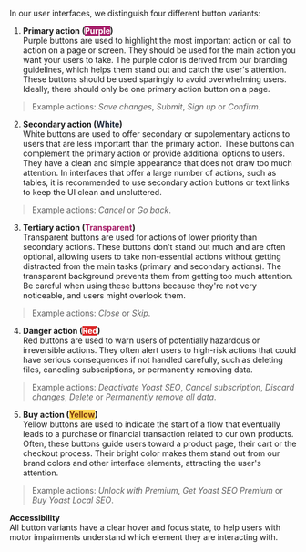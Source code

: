 In our user interfaces, we distinguish four different button variants:

1. **Primary action (<mark style="background-color: #a61e69;"><font color="white">Purple</font></mark>)**<br>
  Purple buttons are used to highlight the most important action or call to action on a page or screen. They should be used for the main action you want your users to take. The purple color is derived from our branding guidelines, which helps them stand out and catch the user's attention. These buttons should be used sparingly to avoid overwhelming users. Ideally, there should only be one primary action button on a page.

  > Example actions: *Save changes*, *Submit*, *Sign up* or *Confirm*.

2. **Secondary action (<mark style="background-color: white;"><font color="#1e293b">White</font></mark>)**<br>
  White buttons are used to offer secondary or supplementary actions to users that are less important than the primary action. These buttons can complement the primary action or provide additional options to users. They have a clean and simple appearance that does not draw too much attention. In interfaces that offer a large number of actions, such as tables, it is recommended to use secondary action buttons or text links to keep the UI clean and uncluttered.

  > Example actions: *Cancel* or *Go back*.

3. **Tertiary action (<mark style="background-color: transparent;"><font color="#a61e69">Transparent</font></mark>)**<br>
  Transparent buttons are used for actions of lower priority than secondary actions. These buttons don't stand out much and are often optional, allowing users to take non-essential actions without getting distracted from the main tasks (primary and secondary actions). The transparent background prevents them from getting too much attention. Be careful when using these buttons because they're not very noticeable, and users might overlook them.

  > Example actions: *Close* or *Skip*.

4. **Danger action (<mark style="background-color: #dc2626;"><font color="white">Red</font></mark>)**<br>
  Red buttons are used to warn users of potentially hazardous or irreversible actions. They often alert users to high-risk actions that could have serious consequences if not handled carefully, such as deleting files, canceling subscriptions, or permanently removing data.

  > Example actions: *Deactivate Yoast SEO*, *Cancel subscription*, *Discard changes*, *Delete* or *Permanently remove all data*.

5. **Buy action (<mark style="background-color: #fcd34d;"><font color="#78350f">Yellow</font></mark>)**<br>
  Yellow buttons are used to indicate the start of a flow that eventually leads to a purchase or financial transaction related to our own products<!--related to **Yoast** products-->. Often, these buttons guide users toward a product page, their cart or the checkout process. Their bright color makes them stand out from our brand colors and other interface elements, attracting the user's attention.<!--These yellow upsell buttons are not typically used for upsells from partners (like Wincher or JetPack Boost). Partners typically provide their own upsell designs and use their own branded button colors or text links to encourage users to purchase their products.-->

  > Example actions: *Unlock with Premium*, *Get Yoast SEO Premium* or *Buy Yoast Local SEO*.

**Accessibility**<br>
All button variants have a clear hover and focus state, to help users with motor impairments understand which element they are interacting with.
